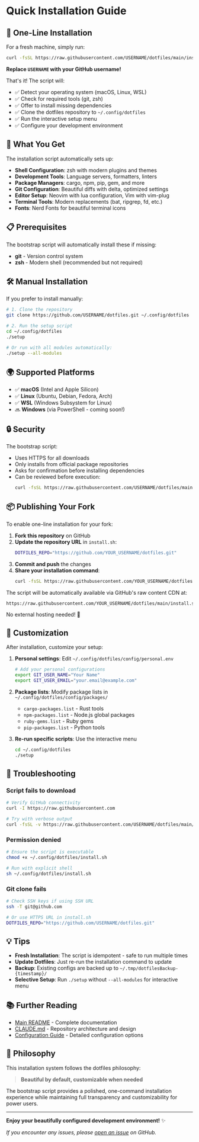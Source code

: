 # Quick Installation Guide

## 🚀 One-Line Installation

For a fresh machine, simply run:

```bash
curl -fsSL https://raw.githubusercontent.com/USERNAME/dotfiles/main/install.sh | sh
```

**Replace `USERNAME` with your GitHub username!**

That's it! The script will:
- ✅ Detect your operating system (macOS, Linux, WSL)
- ✅ Check for required tools (git, zsh)
- ✅ Offer to install missing dependencies
- ✅ Clone the dotfiles repository to `~/.config/dotfiles`
- ✅ Run the interactive setup menu
- ✅ Configure your development environment

## 🎯 What You Get

The installation script automatically sets up:

- **Shell Configuration**: zsh with modern plugins and themes
- **Development Tools**: Language servers, formatters, linters
- **Package Managers**: cargo, npm, pip, gem, and more
- **Git Configuration**: Beautiful diffs with delta, optimized settings
- **Editor Setup**: Neovim with lua configuration, Vim with vim-plug
- **Terminal Tools**: Modern replacements (bat, ripgrep, fd, etc.)
- **Fonts**: Nerd Fonts for beautiful terminal icons

## 📋 Prerequisites

The bootstrap script will automatically install these if missing:

- **git** - Version control system
- **zsh** - Modern shell (recommended but not required)

## 🛠️ Manual Installation

If you prefer to install manually:

```bash
# 1. Clone the repository
git clone https://github.com/USERNAME/dotfiles.git ~/.config/dotfiles

# 2. Run the setup script
cd ~/.config/dotfiles
./setup

# Or run with all modules automatically:
./setup --all-modules
```

## 🌍 Supported Platforms

- ✅ **macOS** (Intel and Apple Silicon)
- ✅ **Linux** (Ubuntu, Debian, Fedora, Arch)
- ✅ **WSL** (Windows Subsystem for Linux)
- 🔜 **Windows** (via PowerShell - coming soon!)

## 🔒 Security

The bootstrap script:
- Uses HTTPS for all downloads
- Only installs from official package repositories
- Asks for confirmation before installing dependencies
- Can be reviewed before execution:
  ```bash
  curl -fsSL https://raw.githubusercontent.com/USERNAME/dotfiles/main/install.sh | less
  ```

## 📦 Publishing Your Fork

To enable one-line installation for your fork:

1. **Fork this repository** on GitHub
2. **Update the repository URL** in `install.sh`:
   ```bash
   DOTFILES_REPO="https://github.com/YOUR_USERNAME/dotfiles.git"
   ```
3. **Commit and push** the changes
4. **Share your installation command**:
   ```bash
   curl -fsSL https://raw.githubusercontent.com/YOUR_USERNAME/dotfiles/main/install.sh | sh
   ```

The script will be automatically available via GitHub's raw content CDN at:
```
https://raw.githubusercontent.com/YOUR_USERNAME/dotfiles/main/install.sh
```

No external hosting needed! 🎉

## 🎨 Customization

After installation, customize your setup:

1. **Personal settings**: Edit `~/.config/dotfiles/config/personal.env`
   ```bash
   # Add your personal configurations
   export GIT_USER_NAME="Your Name"
   export GIT_USER_EMAIL="your.email@example.com"
   ```

2. **Package lists**: Modify package lists in `~/.config/dotfiles/config/packages/`
   - `cargo-packages.list` - Rust tools
   - `npm-packages.list` - Node.js global packages
   - `ruby-gems.list` - Ruby gems
   - `pip-packages.list` - Python tools

3. **Re-run specific scripts**: Use the interactive menu
   ```bash
   cd ~/.config/dotfiles
   ./setup
   ```

## 🐛 Troubleshooting

### Script fails to download
```bash
# Verify GitHub connectivity
curl -I https://raw.githubusercontent.com

# Try with verbose output
curl -fsSL -v https://raw.githubusercontent.com/USERNAME/dotfiles/main/install.sh | sh
```

### Permission denied
```bash
# Ensure the script is executable
chmod +x ~/.config/dotfiles/install.sh

# Run with explicit shell
sh ~/.config/dotfiles/install.sh
```

### Git clone fails
```bash
# Check SSH keys if using SSH URL
ssh -T git@github.com

# Or use HTTPS URL in install.sh
DOTFILES_REPO="https://github.com/USERNAME/dotfiles.git"
```

## 💡 Tips

- **Fresh Installation**: The script is idempotent - safe to run multiple times
- **Update Dotfiles**: Just re-run the installation command to update
- **Backup**: Existing configs are backed up to `~/.tmp/dotfilesBackup-{timestamp}/`
- **Selective Setup**: Run `./setup` without `--all-modules` for interactive menu

## 📚 Further Reading

- [Main README](./README.md) - Complete documentation
- [CLAUDE.md](./CLAUDE.md) - Repository architecture and design
- [Configuration Guide](./config/README.md) - Detailed configuration options

## 🎵 Philosophy

This installation system follows the dotfiles philosophy:

> **Beautiful by default, customizable when needed**

The bootstrap script provides a polished, one-command installation experience while maintaining full transparency and customizability for power users.

---

**Enjoy your beautifully configured development environment!** ✨

*If you encounter any issues, please [open an issue](https://github.com/USERNAME/dotfiles/issues) on GitHub.*
